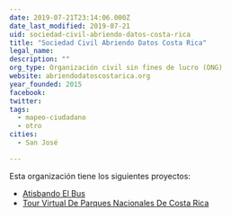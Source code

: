 ```yaml
---
date: 2019-07-21T23:14:06.000Z
date_last_modified: 2019-07-21
uid: sociedad-civil-abriendo-datos-costa-rica
title: "Sociedad Civil Abriendo Datos Costa Rica"
legal_name: 
description: ""
org_type: Organización civil sin fines de lucro (ONG)
website: abriendodatoscostarica.org
year_founded: 2015
facebook: 
twitter: 
tags:
  - mapeo-ciudadano
  - otro
cities: 
  - San José

---
```


Esta organización tiene los siguientes proyectos:

- [Atisbando El Bus](/i/atisbando-el-bus.html)
- [Tour Virtual De Parques Nacionales De Costa Rica](/i/tour-virtual-de-parques-nacionales-de-costa-rica.html)
